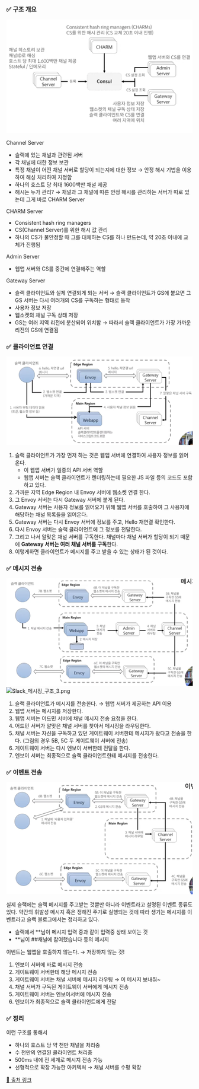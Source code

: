 ### ✅ 구조 개요

![Slack_message_1.png](../.images/Slack_message_1.png)

Channel Server
- 슬랙에 있는 채널과 관련된 서버
- 각 채널에 대한 정보 보관
- 특정 채널이 어떤 채널 서버로 할당이 되는지에 대한 정보 → 안정 해시 기법을 이용하여 해싱 처리하여 지정함
- 하나의 호스트 당 최대 1600백만 채널 제공
- 해시는 누가 관리? → 채널과 그 채널에 따른 안정 해시를 관리하는 서버가 따로 있는데 그게 바로 CHARM Server

CHARM Server
- Consistent hash ring managers
- CS(Channel Server)를 위한 해시 값 관리
- 하나의 CS가 불안정할 때 그를 대체하는 CS를 하나 만드는데, 약 20초 이내에 교체가 진행됨

Admin Server
- 웹앱 서버와 CS를 중간에 연결해주는 역할

Gateway Server
- 슬랙 클라이언트와 실제 연결되게 되는 서버
→ 슬랙 클라이언트가 GS에 붙으면 그 GS 서버는 다시 여러개의 CS를 구독하는 형태로 동작
- 사용자 정보 저장 
- 웹소켓의 채널 구독 상태 저장 
- GS는 여러 지역 리전에 분산되어 위치함
 → 따라서 슬랙 클라이언트가 가장 가까운 리전의 GS에 연결됨


### ✅ 클라이언트 연결

![Slack_message_2.png](../.images/Slack_message_2.png)

1. 슬랙 클라이언트가 가장 먼저 하는 것은 웹앱 서버에 연결하여 사용자 정보를 읽어온다.
    - 이 웹앱 서버가 일종의 API 서버 역할
    - 웹앱 서버는 슬랙 클라이언트가 렌더링하는데 필요한 JS 파일 등의 코드도 포함하고 있다.
2. 가까운 지역 Edge Region 내 Envoy 서버에 웹소켓 연결 한다.
3. 그 Envoy 서버는 다시 Gateway 서버에 붙게 된다.
4. Gateway 서버는 사용자 정보를 읽어오기 위해 웹앱 서버를 호출하여 그 사용자에 해당하는 채널 목록들을 읽어온다.
5. Gateway 서버는 다시 Envoy 서버에 정보를 주고, Hello 재연결 확인한다.
6. 다시 Envoy 서버는 슬랙 클라이언트에 그 정보를 전달한다.
7. 그리고 나서 알맞은 채널 서버를 구독한다. 채널마다 채널 서버가 할당이 되기 때문에 **Gateway 서버는 여러 채널 서버를 구독**한다.
8. 이렇게하면 클라이언트가 메시지를 주고 받을 수 있는 상태가 된 것이다.

### ✅ 메시지 전송

![Slack_message_3.png](../.images/Slack_message_3.png)![Slack_메시징_구조_3.png](../.images/Slack_메시징_구조_3.png)

1. 슬랙 클라이언트가 메시지를 전송한다. → 웹앱 서버가 제공하는 API 이용
2. 웹앱 서버는 메시지를 저장한다.
3. 웹앱 서버는 어드민 서버에 채널 메시지 전송 요청을 한다.
4. 어드민 서버가 알맞은 채널 서버를 찾아서 메시징을 라우팅한다.
5. 채널 서버는 자신을 구독하고 있던 게이트웨이 서버한테 메시지가 왔다고 전송을 한다. (그림의 경우 5B, 5C 두 게이트웨이 서버에 전송)
6. 게이트웨이 서버는 다시 엔보이 서버한테 전달을 한다.
7. 엔보이 서버는 최종적으로 슬랙 클라이언트한테 메시지를 전송한다.

### ✅ 이벤트 전송

![Slack_message_4.png](../.images/Slack_message_4.png)

실제 슬랙에는 슬랙 메시지를 주고받는 것뿐만 아니라 이벤트라고 설명된 이벤트 종류도 있다. 약간의 휘발성 메시지 혹은 정해진 주기로 실행되는 것에 따라 생기는 메시지를 이벤트라고 슬랙 블로그에서는 정리하고 있다.

- 슬랙에서 **님이 메시지 입력 중과 같이 입력중 상태 보이는 것
- **님이 ##채널에 참여했습니다 등의 메시지

이벤트는 웹앱을 호출하지 않는다. → 저장하지 않는 것!

1. 엔보이 서버에 바로 메시지 전송
2. 게이트웨이 서버한테 해당 메시지 전송
3. 게이트웨이 서버는 채널 서버에 메시지 라우팅 → 이 메시지 보내줘~
4. 채널 서버가 구독된 게이트웨이 서버에게 메시지 전송
5. 게이트웨이 서버는 엔보이서버에 메시지 전송
6. 엔보이가 최종적으로 슬랙 클라이언트에게 전달

### ✅ 정리

이런 구조를 통해서

- 하나의 호스트 당 약 천만 채널을 처리중
- 수 천만의 연결된 클라이언트 처리중
- 500ms 내에 전 세계로 메시지 전송 가능
- 선형적으로 확장 가능한 아키텍처 → 채널 서버를 수평 확장

[🔗 출처 링크](https://www.youtube.com/watch?v=36F35JZXFKo)